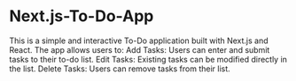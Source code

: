 # Next.js-To-Do-App
 This is a simple and interactive To-Do application built with Next.js and React. The app allows users to:  Add Tasks: Users can enter and submit tasks to their to-do list. Edit Tasks: Existing tasks can be modified directly in the list. Delete Tasks: Users can remove tasks from their list.
